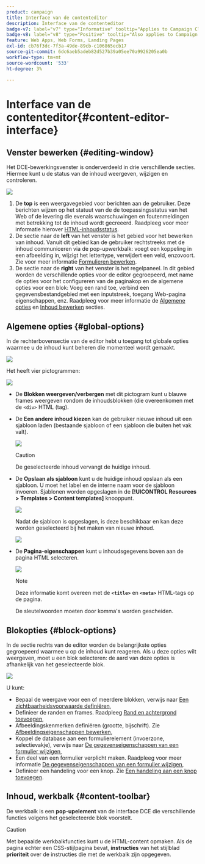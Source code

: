 ```yaml
---
product: campaign
title: Interface van de contenteditor
description: Interface van de contenteditor
badge-v7: label="v7" type="Informative" tooltip="Applies to Campaign Classic v7"
badge-v8: label="v8" type="Positive" tooltip="Also applies to Campaign v8"
feature: Web Apps, Web Forms, Landing Pages
exl-id: cb76f3dc-7f3a-49de-89cb-c106865ecb17
source-git-commit: 6dc6aeb5adeb82d527b39a05ee70a9926205ea0b
workflow-type: tm+mt
source-wordcount: '533'
ht-degree: 3%

---
```


# Interface van de contenteditor{#content-editor-interface}



## Venster bewerken {#editing-window}

Het DCE-bewerkingsvenster is onderverdeeld in drie verschillende secties. Hiermee kunt u de status van de inhoud weergeven, wijzigen en controleren.

![](assets/dce_decoupe_window_nb.png)

1. De **top** is een weergavegebied voor berichten aan de gebruiker. Deze berichten wijzen op het statuut van de de toepassingsstatus van het Web of de levering die evenals waarschuwingen en foutenmeldingen met betrekking tot de inhoud wordt gecreeerd. Raadpleeg voor meer informatie hierover [HTML-inhoudsstatus](content-editing-best-practices.md#html-content-statuses).
1. De sectie naar de **left** van het venster is het gebied voor het bewerken van inhoud. Vanuit dit gebied kan de gebruiker rechtstreeks met de inhoud communiceren via de pop-upwerkbalk: voegt een koppeling in een afbeelding in, wijzigt het lettertype, verwijdert een veld, enzovoort. Zie voor meer informatie [Formulieren bewerken](editing-content.md#editing-forms).
1. De sectie naar de **right** van het venster is het regelpaneel. In dit gebied worden de verschillende opties voor de editor gegroepeerd, met name de opties voor het configureren van de paginakop en de algemene opties voor een blok: Voeg een rand toe, verbind een gegevensbestandgebied met een inputstreek, toegang Web-pagina eigenschappen, enz. Raadpleeg voor meer informatie de [Algemene opties](#global-options) en [Inhoud bewerken](editing-content.md) secties.

## Algemene opties {#global-options}

In de rechterbovensectie van de editor hebt u toegang tot globale opties waarmee u de inhoud kunt beheren die momenteel wordt gemaakt.

![](assets/dce_global_options.png)

Het heeft vier pictogrammen:

![](assets/dce_icons_sidebar.png)

* De **Blokken weergeven/verbergen** met dit pictogram kunt u blauwe frames weergeven rondom de inhoudsblokken (die overeenkomen met de `<div>` HTML (tag).

* De **Een andere inhoud kiezen** kan de gebruiker nieuwe inhoud uit een sjabloon laden (bestaande sjabloon of een sjabloon die buiten het vak valt).

   ![](assets/dce_popup_templatechoice.png)

   >[!CAUTION]
   >
   >De geselecteerde inhoud vervangt de huidige inhoud.

* De **Opslaan als sjabloon** kunt u de huidige inhoud opslaan als een sjabloon. U moet het label en de interne naam voor de sjabloon invoeren. Sjablonen worden opgeslagen in de **[!UICONTROL Resources > Templates > Content templates]** knooppunt.

   ![](assets/dce_popup_savetemplate.png)

   Nadat de sjabloon is opgeslagen, is deze beschikbaar en kan deze worden geselecteerd bij het maken van nieuwe inhoud.

   ![](assets/dce_create_fromtemplate.png)

* De **Pagina-eigenschappen** kunt u inhoudsgegevens boven aan de pagina HTML selecteren.

   ![](assets/dce_popup_headerhtml.png)

   >[!NOTE]
   >
   >Deze informatie komt overeen met de **`<title>`** en **`<meta>`** HTML-tags op de pagina.
   >
   >De sleutelwoorden moeten door komma&#39;s worden gescheiden.

## Blokopties {#block-options}

In de sectie rechts van de editor worden de belangrijkste opties gegroepeerd waarmee u op de inhoud kunt reageren. Als u deze opties wilt weergeven, moet u een blok selecteren: de aard van deze opties is afhankelijk van het geselecteerde blok.

![](assets/dce_right_section.png)

U kunt:

* Bepaal de weergave voor een of meerdere blokken, verwijs naar [Een zichtbaarheidsvoorwaarde definiëren](editing-content.md#defining-a-visibility-condition),
* Definieer de randen en frames. Raadpleeg [Rand en achtergrond toevoegen](editing-content.md#adding-a-border-and-background),
* Afbeeldingskenmerken definiëren (grootte, bijschrift). Zie [Afbeeldingseigenschappen bewerken](editing-content.md#editing-image-properties),
* Koppel de database aan een formulierelement (invoerzone, selectievakje), verwijs naar [De gegevenseigenschappen van een formulier wijzigen](editing-content.md#changing-the-data-properties-for-a-form),
* Een deel van een formulier verplicht maken. Raadpleeg voor meer informatie [De gegevenseigenschappen van een formulier wijzigen](editing-content.md#changing-the-data-properties-for-a-form),
* Definieer een handeling voor een knop. Zie [Een handeling aan een knop toevoegen](editing-content.md#adding-an-action-to-a-button).

## Inhoud, werkbalk {#content-toolbar}

De werkbalk is een **pop-upelement** van de interface DCE die verschillende functies volgens het geselecteerde blok voorstelt.

>[!CAUTION]
>
>Met bepaalde werkbalkfuncties kunt u de HTML-content opmaken. Als de pagina echter een CSS-stijlpagina bevat, **instructies** van het stijlblad **prioriteit** over de instructies die met de werkbalk zijn opgegeven.
